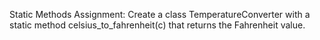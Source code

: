 Static Methods
Assignment:
Create a class TemperatureConverter with a static method celsius_to_fahrenheit(c) that returns the Fahrenheit value.

